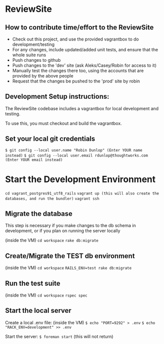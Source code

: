 ReviewSite
==========

How to contribute time/effort to the ReviewSite
-----------------------------------------------

* Check out this project, and use the provided vagrantbox to do development/testing
* For any changes, include updated/added unit tests, and ensure that the whole suite runs
* Push changes to github
* Push changes to the 'dev' site (ask Aleks/Casey/Robin for access to it)
* Manually test the changes there too, using the accounts that are provided by the above people
* Request that the changes be pushed to the 'prod' site by robin


Development Setup instructions:
-------------------------------
The ReviewSite codebase includes a vagrantbox for local development and testing.

To use this, you must checkout and build the vagrantbox.

Set your local git credentials
------------------------------

`$ git config --local user.name "Robin Dunlop" (Enter YOUR name instead)`
`$ git config --local user.email rdunlop@thoughtworks.com (Enter YOUR email instead)`

Start the Development Environment
=================================
`cd vagrant_postgres91_utf8_rails`
`vagrant up (this will also create the databases, and run the bundler)`
`vagrant ssh`

Migrate the database
--------------------
This step is necessary if you make changes to the db schema in development, or if you plan on running the server locally

(inside the VM)
`cd workspace`
`rake db:migrate`

Create/Migrate the TEST db environment
--------------------------------------
(inside the VM)
`cd workspace`
`RAILS_ENV=test rake db:migrate`


Run the test suite
------------------
(inside the VM)
`cd workspace`
`rspec spec`

Start the local server
----------------------

Create a local .env file:
(inside the VM)
`$ echo "PORT=9292" > .env`
`$ echo "RACK_ENV=development" >> .env`

Start the server:
`$ foreman start` (this will not return)

